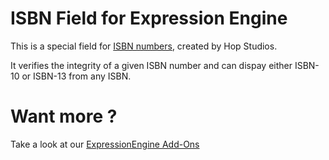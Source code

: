 ISBN Field for Expression Engine
================================

This is a special field for [ISBN numbers](http://en.wikipedia.org/wiki/International_Standard_Book_Number), created by Hop Studios.

It verifies the integrity of a given ISBN number and can dispay either ISBN-10 or ISBN-13 from any ISBN.


Want more ?
===========
Take a look at our [ExpressionEngine Add-Ons](http://www.hopstudios.com/software)

